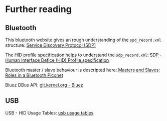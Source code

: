 # Further reading

## Bluetooth

This bluetooth website gives an rough understanding of the `spd_record.xml` structure: [Service Discovery Protocol (SDP)](https://www.bluetooth.com/specifications/assigned-numbers/service-discovery/)

The HID profile specification helps to understand the `sdp_record.xml`: [SDP - Human Interface Defice (HID) Profile specification](http://www.yts.rdy.jp/pic/GB002/HID_SPEC_V10.pdf)

Bluetooth master / slave behaviour is descripted here: [Masters and Slaves: Roles in a Bluetooth Piconet](https://www.informit.com/articles/article.aspx?p=21324)

Bluez DBus API: [git.kernel.org - Bluez](https://git.kernel.org/pub/scm/bluetooth/bluez.git/tree/doc)

## USB

USB - HID Usage Tables: [usb usage tables](https://www.usb.org/sites/default/files/documents/hut1_12v2.pdf)